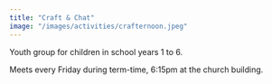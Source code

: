 ```yaml
---
title: "Craft & Chat"
image: "/images/activities/crafternoon.jpeg"
---
```


Youth group for children in school years 1 to 6.


Meets every Friday during term-time, 6:15pm at the church building.